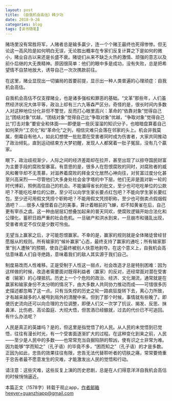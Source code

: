 ```yaml
---
layout: post
title: 《自我机会高估》韩少功
date: 2018-9-26
categories: blog
tags: [读书随笔]
---
```


赌场里没有常胜将军，人赌者总是输多贏少，连一个个赌王最终也死得惨惨。但无论这一高风险是如何明白无误，无论胜出概率在专家们反复计算之下是如何的微小，赌业自古以来还是长盛不衰。赌徒们从来不缺乏火热的激情、顽强的意志以及前仆后继的大无畏精神。原因很简单：他们的眼中多是成功，没有失败，总是把希望情不自禁地放大，诱导自己一次次携款前往。

在这里，赌业显现出一切骗局的首要前提，显示出一种人类普遍的心理顽症：自我机会高估。

自我机会高估不仅支撑赌业，也是诸多强权和罪恶的基础。“文革”那些年，人们虽然经济状况大体平等，政治上却有三六九等森严区分。奇怪的是，很长时间内多数人对这种地位分化非但不警觉，反而打心眼里高兴：革命的“依靠对象”觉得自己比“团结对象”优越，“团结对象”觉得自己比“争取对象”优越，“争取对象”觉得自己比“打击对象”要安全和体面——即便是一些灰溜溜的知识分子，也暗暗盘算着自己如何荣升“工农化”和“革命化”之列，相信灾难只会落在邻家的头上。机会非我莫属，倒霉自有他人，如此幻想使一批批潜在受害者同时成为伤害者，大家共同推动了政治倾轧，直到运动结束方大梦初醒，发现人人都窝着一肚子冤屈，没有几个贏家。

眼下，政治歧视渐少，人际之间的经济差距却在拉开，甚至出现了以掠夺国民财富为主要手段的腐败型暴富。有意思的是，很多人在怨恨腐败的同时，对腐败者的威风和奢华却不无羡慕，对滋养着腐败的拜金文化居然心神向往，对贫富过度分化甚至兴高采烈——尽管他们大多身处社会金字塔的中下层。他们无非是面对新一轮的时代博彩，照例高估自己的机会。不能骗得省长的批文，至少也可吃吃单位的公款吧？不能吃吃单位的公款，至少可以向学生家长要点红包吧？不能向学生家长要红包，至少还可用假文凭捞个职称吧？不能用假文凭捞职称，至少也可倒卖点假烟假酒吧？……很多人憧憬着自己的美事，算计着眼前的飞蝉，却不知黄雀在后，自己更有宰杀之虞。这一种由层层幻想叠加起来的普天同欢，使腐败逻辑开始合法化和公理化，蓄积日趋严重的社会危机。一旦破产和洪水到来，一旦崩市和骚乱出现，受害者肯定不仅仅是少数可怜虫。

无望当上赢家之后，才可能怨恨赢家。不幸的是，赢家的规则就是全体赌徒曾经甘愿服从的规则。所有输家的“候补赢家”心态，最终支持了赢家的通吃；所有输家那里“别人遭殃”的预期，使自己最终被别人快意地剥夺。在这个意义上，自我机会高估意味着人们自寻绝路，意味着我们的敌人其实源于我们自己。

制度易改而人性难移。正是受制于人性这一弱点，社会改造才总是特别困难：因为这样做的时候，改造者需要面对既得利益者（赢家）的反对，还经常面对潜在受害者（输家）的心理抵抗。历史上一个个危险的政治、经济、文化潮流，通常就是在赢家和输家身份不太分明的情况下，由大多数人共同协力推动而成——可惜很多历史描述都忽略了这一点。只有当失控的历史之轮一路疯狂旋转下去，离心力所致，才有越来越多的人被甩到局外的清醒中来。但到了那个时候，事情就有些晚了。即便历史流向还可以向合理的方位调整，即便人们又一次学了抗议、揭发、反思、抹鼻涕、比伤疤、高论盈庭、大彻大悟，但苦酒已经酿就，过去的代价已不可追回。有什么办法呢？

人民是真正的英雄吗？是的，但这里是指觉悟了的人民。从人民的未觉悟到已觉悟，往往有漫长时光，有一个受害面逐渐扩大的过程。在这种变化到来之前，人民——至少是人民中的多数——也常常充当自掘陷阱的帮凶，使有识之士非常为难。因为能够“学而知之”（孔子语）的毕竟不多，“困而知之”（孔子语）的才是多数。正因为如此，忠告的效果往往有限，忠告无法代替聆听者的切肤之痛，常常要倚重于忠告者最不愿意发生的灾难，才能激发出人民的觉悟和行动。

请注意：这些灾难，这些反复上演的历史悲剧，总是在人们得意洋洋自我机会高估的时候悄悄逼近。

本篇正文（1578字）转载于观止app，作者邮箱heeyer+guanzhiapp@gmail.com

